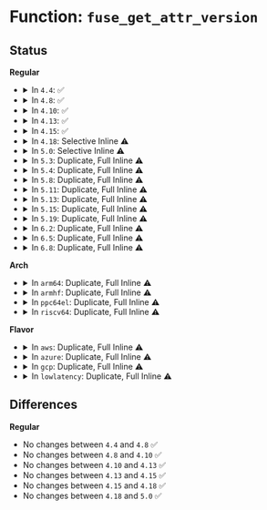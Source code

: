 # Function: <code>fuse_get_attr_version</code>

## Status
<b>Regular</b>
<ul>
<li>
<details>
<summary>In <code>4.4</code>: ✅</summary>

```c
u64 fuse_get_attr_version(struct fuse_conn *fc);
```

**Collision:** Unique Global

**Inline:** No

**Transformation:** False

**Instances:**

```
In fs/fuse/dir.c (ffffffff81312de0)
Location: fs/fuse/dir.c:163
Inline: False
Direct callers:
  - fs/fuse/dir.c:fuse_dentry_revalidate
  - fs/fuse/dir.c:fuse_do_getattr
  - fs/fuse/dir.c:fuse_readdir
  - fs/fuse/dir.c:fuse_lookup_name
  - fs/fuse/file.c:fuse_do_readpage
```
**Symbols:**

```
ffffffff81312de0-ffffffff81312e09: fuse_get_attr_version (STB_GLOBAL)
```
</details>
</li>
<li>
<details>
<summary>In <code>4.8</code>: ✅</summary>

```c
u64 fuse_get_attr_version(struct fuse_conn *fc);
```

**Collision:** Unique Global

**Inline:** No

**Transformation:** False

**Instances:**

```
In fs/fuse/dir.c (ffffffff81347360)
Location: fs/fuse/dir.c:165
Inline: False
Direct callers:
  - fs/fuse/dir.c:fuse_readdir
  - fs/fuse/dir.c:fuse_do_getattr
  - fs/fuse/dir.c:fuse_lookup_name
  - fs/fuse/dir.c:fuse_dentry_revalidate
  - fs/fuse/file.c:fuse_do_readpage
```
**Symbols:**

```
ffffffff81347360-ffffffff81347389: fuse_get_attr_version (STB_GLOBAL)
```
</details>
</li>
<li>
<details>
<summary>In <code>4.10</code>: ✅</summary>

```c
u64 fuse_get_attr_version(struct fuse_conn *fc);
```

**Collision:** Unique Global

**Inline:** No

**Transformation:** False

**Instances:**

```
In fs/fuse/dir.c (ffffffff8135cc70)
Location: fs/fuse/dir.c:157
Inline: False
Direct callers:
  - fs/fuse/dir.c:fuse_readdir
  - fs/fuse/dir.c:fuse_do_getattr
  - fs/fuse/dir.c:fuse_lookup_name
  - fs/fuse/dir.c:fuse_dentry_revalidate
  - fs/fuse/file.c:fuse_do_readpage
```
**Symbols:**

```
ffffffff8135cc70-ffffffff8135cc99: fuse_get_attr_version (STB_GLOBAL)
```
</details>
</li>
<li>
<details>
<summary>In <code>4.13</code>: ✅</summary>

```c
u64 fuse_get_attr_version(struct fuse_conn *fc);
```

**Collision:** Unique Global

**Inline:** No

**Transformation:** False

**Instances:**

```
In fs/fuse/dir.c (ffffffff81371660)
Location: fs/fuse/dir.c:157
Inline: False
Direct callers:
  - fs/fuse/dir.c:fuse_readdir
  - fs/fuse/dir.c:fuse_do_getattr
  - fs/fuse/dir.c:fuse_lookup_name
  - fs/fuse/dir.c:fuse_dentry_revalidate
  - fs/fuse/file.c:fuse_do_readpage
```
**Symbols:**

```
ffffffff81371660-ffffffff81371689: fuse_get_attr_version (STB_GLOBAL)
```
</details>
</li>
<li>
<details>
<summary>In <code>4.15</code>: ✅</summary>

```c
u64 fuse_get_attr_version(struct fuse_conn *fc);
```

**Collision:** Unique Global

**Inline:** No

**Transformation:** False

**Instances:**

```
In fs/fuse/dir.c (ffffffff81396360)
Location: fs/fuse/dir.c:157
Inline: False
Direct callers:
  - fs/fuse/dir.c:fuse_readdir
  - fs/fuse/dir.c:fuse_do_getattr
  - fs/fuse/dir.c:fuse_lookup_name
  - fs/fuse/dir.c:fuse_dentry_revalidate
  - fs/fuse/file.c:fuse_do_readpage
```
**Symbols:**

```
ffffffff81396360-ffffffff81396389: fuse_get_attr_version (STB_GLOBAL)
```
</details>
</li>
<li>
<details>
<summary>In <code>4.18</code>: Selective Inline ⚠️</summary>

```c
u64 fuse_get_attr_version(struct fuse_conn *fc);
```

**Collision:** Unique Global

**Inline:** Selective

**Transformation:** False

**Instances:**

```
In fs/fuse/dir.c (ffffffff813c5e39)
Location: fs/fuse/dir.c:157
Inline: True
Inline callers:
  - fs/fuse/dir.c:fuse_readdir
  - fs/fuse/dir.c:fuse_do_getattr
  - fs/fuse/dir.c:fuse_lookup_name
  - fs/fuse/dir.c:fuse_dentry_revalidate
Direct callers:
  - fs/fuse/file.c:fuse_do_readpage
```
**Symbols:**

```
ffffffff813c64e0-ffffffff813c6509: fuse_get_attr_version (STB_GLOBAL)
```
</details>
</li>
<li>
<details>
<summary>In <code>5.0</code>: Selective Inline ⚠️</summary>

```c
u64 fuse_get_attr_version(struct fuse_conn *fc);
```

**Collision:** Unique Global

**Inline:** Selective

**Transformation:** False

**Instances:**

```
In fs/fuse/dir.c (ffffffff813de438)
Location: fs/fuse/dir.c:152
Inline: True
Inline callers:
  - fs/fuse/dir.c:fuse_do_getattr
  - fs/fuse/dir.c:fuse_lookup_name
  - fs/fuse/dir.c:fuse_dentry_revalidate
Direct callers:
  - fs/fuse/file.c:fuse_do_readpage
  - fs/fuse/readdir.c:fuse_readdir
```
**Symbols:**

```
ffffffff813df6b0-ffffffff813df6d9: fuse_get_attr_version (STB_GLOBAL)
```
</details>
</li>
<li>
<details>
<summary>In <code>5.3</code>: Duplicate, Full Inline ⚠️</summary>

**Collision:** Static Duplication

**Inline:** Full

**Transformation:** False

**Instances:**

```
In fs/fuse/dir.c (ffffffff814099a8)
Location: fs/fuse/fuse_i.h:789
Inline: True
Inline callers:
  - fs/fuse/dir.c:fuse_do_getattr
  - fs/fuse/dir.c:fuse_lookup_name
  - fs/fuse/dir.c:fuse_dentry_revalidate
```
```
In fs/fuse/file.c (ffffffff8140e5a1)
Location: fs/fuse/fuse_i.h:789
Inline: True
Inline callers:
  - fs/fuse/file.c:fuse_do_readpage
```
```
In fs/fuse/readdir.c (ffffffff81416476)
Location: fs/fuse/fuse_i.h:789
Inline: True
Inline callers:
  - fs/fuse/readdir.c:fuse_readdir_uncached
```
</details>
</li>
<li>
<details>
<summary>In <code>5.4</code>: Duplicate, Full Inline ⚠️</summary>

**Collision:** Static Duplication

**Inline:** Full

**Transformation:** False

**Instances:**

```
In fs/fuse/dir.c (ffffffff814240b8)
Location: fs/fuse/fuse_i.h:784
Inline: True
Inline callers:
  - fs/fuse/dir.c:fuse_do_getattr
  - fs/fuse/dir.c:fuse_lookup_name
  - fs/fuse/dir.c:fuse_dentry_revalidate
```
```
In fs/fuse/file.c (ffffffff814273b7)
Location: fs/fuse/fuse_i.h:784
Inline: True
```
```
In fs/fuse/readdir.c (ffffffff81430394)
Location: fs/fuse/fuse_i.h:784
Inline: True
Inline callers:
  - fs/fuse/readdir.c:fuse_readdir_uncached
```
</details>
</li>
<li>
<details>
<summary>In <code>5.8</code>: Duplicate, Full Inline ⚠️</summary>

**Collision:** Static Duplication

**Inline:** Full

**Transformation:** False

**Instances:**

```
In fs/fuse/dir.c (ffffffff814735f8)
Location: fs/fuse/fuse_i.h:785
Inline: True
Inline callers:
  - fs/fuse/dir.c:fuse_do_getattr
  - fs/fuse/dir.c:fuse_lookup_name
  - fs/fuse/dir.c:fuse_dentry_revalidate
```
```
In fs/fuse/file.c (ffffffff81477d5e)
Location: fs/fuse/fuse_i.h:785
Inline: True
Inline callers:
  - fs/fuse/file.c:fuse_send_readpages
  - fs/fuse/file.c:fuse_do_readpage
```
```
In fs/fuse/readdir.c (ffffffff814808a4)
Location: fs/fuse/fuse_i.h:785
Inline: True
Inline callers:
  - fs/fuse/readdir.c:fuse_readdir_uncached
```
</details>
</li>
<li>
<details>
<summary>In <code>5.11</code>: Duplicate, Full Inline ⚠️</summary>

**Collision:** Static Duplication

**Inline:** Full

**Transformation:** False

**Instances:**

```
In fs/fuse/dir.c (ffffffff8148e008)
Location: fs/fuse/fuse_i.h:859
Inline: True
Inline callers:
  - fs/fuse/dir.c:fuse_do_getattr
  - fs/fuse/dir.c:fuse_lookup_name
  - fs/fuse/dir.c:fuse_dentry_revalidate
```
```
In fs/fuse/file.c (ffffffff81492602)
Location: fs/fuse/fuse_i.h:859
Inline: True
Inline callers:
  - fs/fuse/file.c:fuse_send_readpages
  - fs/fuse/file.c:fuse_do_readpage
```
```
In fs/fuse/readdir.c (ffffffff8149bf8a)
Location: fs/fuse/fuse_i.h:859
Inline: True
Inline callers:
  - fs/fuse/readdir.c:fuse_readdir_uncached
```
</details>
</li>
<li>
<details>
<summary>In <code>5.13</code>: Duplicate, Full Inline ⚠️</summary>

**Collision:** Static Duplication

**Inline:** Full

**Transformation:** False

**Instances:**

```
In fs/fuse/dir.c (ffffffff81493908)
Location: fs/fuse/fuse_i.h:868
Inline: True
Inline callers:
  - fs/fuse/dir.c:fuse_do_getattr
  - fs/fuse/dir.c:fuse_lookup_name
  - fs/fuse/dir.c:fuse_dentry_revalidate
```
```
In fs/fuse/file.c (ffffffff814976e6)
Location: fs/fuse/fuse_i.h:868
Inline: True
Inline callers:
  - fs/fuse/file.c:fuse_readahead
  - fs/fuse/file.c:fuse_do_readpage
```
```
In fs/fuse/readdir.c (ffffffff814a10a1)
Location: fs/fuse/fuse_i.h:868
Inline: True
Inline callers:
  - fs/fuse/readdir.c:fuse_readdir_uncached
```
</details>
</li>
<li>
<details>
<summary>In <code>5.15</code>: Duplicate, Full Inline ⚠️</summary>

**Collision:** Static Duplication

**Inline:** Full

**Transformation:** False

**Instances:**

```
In fs/fuse/dir.c (ffffffff814ead68)
Location: fs/fuse/fuse_i.h:873
Inline: True
Inline callers:
  - fs/fuse/dir.c:fuse_do_getattr
  - fs/fuse/dir.c:fuse_lookup_name
  - fs/fuse/dir.c:fuse_dentry_revalidate
```
```
In fs/fuse/file.c (ffffffff814ef246)
Location: fs/fuse/fuse_i.h:873
Inline: True
Inline callers:
  - fs/fuse/file.c:fuse_readahead
  - fs/fuse/file.c:fuse_do_readpage
```
```
In fs/fuse/readdir.c (ffffffff814f9151)
Location: fs/fuse/fuse_i.h:873
Inline: True
Inline callers:
  - fs/fuse/readdir.c:fuse_readdir_uncached
```
</details>
</li>
<li>
<details>
<summary>In <code>5.19</code>: Duplicate, Full Inline ⚠️</summary>

**Collision:** Static Duplication

**Inline:** Full

**Transformation:** False

**Instances:**

```
In fs/fuse/dir.c (ffffffff815798ac)
Location: fs/fuse/fuse_i.h:894
Inline: True
Inline callers:
  - fs/fuse/dir.c:fuse_do_getattr
  - fs/fuse/dir.c:fuse_lookup_name
  - fs/fuse/dir.c:fuse_dentry_revalidate
```
```
In fs/fuse/file.c (ffffffff8157efce)
Location: fs/fuse/fuse_i.h:894
Inline: True
Inline callers:
  - fs/fuse/file.c:fuse_readahead
  - fs/fuse/file.c:fuse_do_readpage
```
```
In fs/fuse/readdir.c (ffffffff81588bf4)
Location: fs/fuse/fuse_i.h:894
Inline: True
Inline callers:
  - fs/fuse/readdir.c:fuse_readdir_uncached
```
</details>
</li>
<li>
<details>
<summary>In <code>6.2</code>: Duplicate, Full Inline ⚠️</summary>

**Collision:** Static Duplication

**Inline:** Full

**Transformation:** False

**Instances:**

```
In fs/fuse/dir.c (ffffffff8161ef4c)
Location: fs/fuse/fuse_i.h:897
Inline: True
Inline callers:
  - fs/fuse/dir.c:fuse_do_getattr
  - fs/fuse/dir.c:fuse_lookup_name
  - fs/fuse/dir.c:fuse_dentry_revalidate
```
```
In fs/fuse/file.c (ffffffff81624c8f)
Location: fs/fuse/fuse_i.h:897
Inline: True
Inline callers:
  - fs/fuse/file.c:fuse_readahead
  - fs/fuse/file.c:fuse_do_readpage
```
```
In fs/fuse/readdir.c (ffffffff8162f0e4)
Location: fs/fuse/fuse_i.h:897
Inline: True
Inline callers:
  - fs/fuse/readdir.c:fuse_readdir_uncached
```
</details>
</li>
<li>
<details>
<summary>In <code>6.5</code>: Duplicate, Full Inline ⚠️</summary>

**Collision:** Static Duplication

**Inline:** Full

**Transformation:** False

**Instances:**

```
In fs/fuse/dir.c (ffffffff8165736c)
Location: fs/fuse/fuse_i.h:902
Inline: True
Inline callers:
  - fs/fuse/dir.c:fuse_do_getattr
  - fs/fuse/dir.c:fuse_lookup_name
  - fs/fuse/dir.c:fuse_dentry_revalidate
```
```
In fs/fuse/file.c (ffffffff8165d02d)
Location: fs/fuse/fuse_i.h:902
Inline: True
Inline callers:
  - fs/fuse/file.c:fuse_readahead
  - fs/fuse/file.c:fuse_do_readpage
```
```
In fs/fuse/readdir.c (ffffffff81667347)
Location: fs/fuse/fuse_i.h:902
Inline: True
Inline callers:
  - fs/fuse/readdir.c:fuse_readdir_uncached
```
</details>
</li>
<li>
<details>
<summary>In <code>6.8</code>: Duplicate, Full Inline ⚠️</summary>

**Collision:** Static Duplication

**Inline:** Full

**Transformation:** False

**Instances:**

```
In fs/fuse/dir.c (ffffffff81690fbc)
Location: fs/fuse/fuse_i.h:929
Inline: True
Inline callers:
  - fs/fuse/dir.c:fuse_do_getattr
  - fs/fuse/dir.c:fuse_do_statx
  - fs/fuse/dir.c:fuse_lookup_name
  - fs/fuse/dir.c:fuse_dentry_revalidate
```
```
In fs/fuse/file.c (ffffffff81696d8a)
Location: fs/fuse/fuse_i.h:929
Inline: True
Inline callers:
  - fs/fuse/file.c:fuse_readahead
  - fs/fuse/file.c:fuse_do_readpage
```
```
In fs/fuse/readdir.c (ffffffff816a1697)
Location: fs/fuse/fuse_i.h:929
Inline: True
Inline callers:
  - fs/fuse/readdir.c:fuse_readdir_uncached
```
</details>
</li>
</ul>
<b>Arch</b>
<ul>
<li>
<details>
<summary>In <code>arm64</code>: Duplicate, Full Inline ⚠️</summary>

**Collision:** Static Duplication

**Inline:** Full

**Transformation:** False

**Instances:**

```
In fs/fuse/dir.c (ffff800010507860)
Location: fs/fuse/fuse_i.h:784
Inline: True
Inline callers:
  - fs/fuse/dir.c:fuse_do_getattr
  - fs/fuse/dir.c:fuse_lookup_name
  - fs/fuse/dir.c:fuse_dentry_revalidate
```
```
In fs/fuse/file.c (ffff80001050be10)
Location: fs/fuse/fuse_i.h:784
Inline: True
```
```
In fs/fuse/readdir.c (ffff800010514ed8)
Location: fs/fuse/fuse_i.h:784
Inline: True
Inline callers:
  - fs/fuse/readdir.c:fuse_readdir_uncached
```
</details>
</li>
<li>
<details>
<summary>In <code>armhf</code>: Duplicate, Full Inline ⚠️</summary>

**Collision:** Static Duplication

**Inline:** Full

**Transformation:** False

**Instances:**

```
In fs/fuse/dir.c (c06c3724)
Location: fs/fuse/fuse_i.h:784
Inline: True
Inline callers:
  - fs/fuse/dir.c:fuse_do_getattr
  - fs/fuse/dir.c:fuse_lookup_name
  - fs/fuse/dir.c:fuse_dentry_revalidate
```
```
In fs/fuse/file.c (c06c70c8)
Location: fs/fuse/fuse_i.h:784
Inline: True
Inline callers:
  - fs/fuse/file.c:fuse_send_readpages
  - fs/fuse/file.c:fuse_do_readpage
```
```
In fs/fuse/readdir.c (c06cfc14)
Location: fs/fuse/fuse_i.h:784
Inline: True
Inline callers:
  - fs/fuse/readdir.c:fuse_readdir_uncached
```
</details>
</li>
<li>
<details>
<summary>In <code>ppc64el</code>: Duplicate, Full Inline ⚠️</summary>

**Collision:** Static Duplication

**Inline:** Full

**Transformation:** False

**Instances:**

```
In fs/fuse/dir.c (c00000000064ceb8)
Location: fs/fuse/fuse_i.h:784
Inline: True
Inline callers:
  - fs/fuse/dir.c:fuse_do_getattr
  - fs/fuse/dir.c:fuse_lookup_name
  - fs/fuse/dir.c:fuse_dentry_revalidate
```
```
In fs/fuse/file.c (c000000000651990)
Location: fs/fuse/fuse_i.h:784
Inline: True
Inline callers:
  - fs/fuse/file.c:fuse_send_readpages
  - fs/fuse/file.c:fuse_do_readpage
```
```
In fs/fuse/readdir.c (c00000000065d678)
Location: fs/fuse/fuse_i.h:784
Inline: True
Inline callers:
  - fs/fuse/readdir.c:fuse_readdir_uncached
```
</details>
</li>
<li>
<details>
<summary>In <code>riscv64</code>: Duplicate, Full Inline ⚠️</summary>

**Collision:** Static Duplication

**Inline:** Full

**Transformation:** False

**Instances:**

```
In fs/fuse/dir.c (ffffffe0003736b4)
Location: fs/fuse/fuse_i.h:784
Inline: True
Inline callers:
  - fs/fuse/dir.c:fuse_do_getattr
  - fs/fuse/dir.c:fuse_lookup_name
  - fs/fuse/dir.c:fuse_dentry_revalidate
```
```
In fs/fuse/file.c (ffffffe00037663e)
Location: fs/fuse/fuse_i.h:784
Inline: True
Inline callers:
  - fs/fuse/file.c:fuse_send_readpages
  - fs/fuse/file.c:fuse_do_readpage
```
```
In fs/fuse/readdir.c (ffffffe00037e5cc)
Location: fs/fuse/fuse_i.h:784
Inline: True
Inline callers:
  - fs/fuse/readdir.c:fuse_readdir_uncached
```
</details>
</li>
</ul>
<b>Flavor</b>
<ul>
<li>
<details>
<summary>In <code>aws</code>: Duplicate, Full Inline ⚠️</summary>

**Collision:** Static Duplication

**Inline:** Full

**Transformation:** False

**Instances:**

```
In fs/fuse/dir.c (ffffffff8141c698)
Location: fs/fuse/fuse_i.h:784
Inline: True
Inline callers:
  - fs/fuse/dir.c:fuse_do_getattr
  - fs/fuse/dir.c:fuse_lookup_name
  - fs/fuse/dir.c:fuse_dentry_revalidate
```
```
In fs/fuse/file.c (ffffffff8141f997)
Location: fs/fuse/fuse_i.h:784
Inline: True
```
```
In fs/fuse/readdir.c (ffffffff81428974)
Location: fs/fuse/fuse_i.h:784
Inline: True
Inline callers:
  - fs/fuse/readdir.c:fuse_readdir_uncached
```
</details>
</li>
<li>
<details>
<summary>In <code>azure</code>: Duplicate, Full Inline ⚠️</summary>

**Collision:** Static Duplication

**Inline:** Full

**Transformation:** False

**Instances:**

```
In fs/fuse/dir.c (ffffffff8140d118)
Location: fs/fuse/fuse_i.h:784
Inline: True
Inline callers:
  - fs/fuse/dir.c:fuse_do_getattr
  - fs/fuse/dir.c:fuse_lookup_name
  - fs/fuse/dir.c:fuse_dentry_revalidate
```
```
In fs/fuse/file.c (ffffffff81410417)
Location: fs/fuse/fuse_i.h:784
Inline: True
```
```
In fs/fuse/readdir.c (ffffffff814193f4)
Location: fs/fuse/fuse_i.h:784
Inline: True
Inline callers:
  - fs/fuse/readdir.c:fuse_readdir_uncached
```
</details>
</li>
<li>
<details>
<summary>In <code>gcp</code>: Duplicate, Full Inline ⚠️</summary>

**Collision:** Static Duplication

**Inline:** Full

**Transformation:** False

**Instances:**

```
In fs/fuse/dir.c (ffffffff81418838)
Location: fs/fuse/fuse_i.h:784
Inline: True
Inline callers:
  - fs/fuse/dir.c:fuse_do_getattr
  - fs/fuse/dir.c:fuse_lookup_name
  - fs/fuse/dir.c:fuse_dentry_revalidate
```
```
In fs/fuse/file.c (ffffffff8141bb37)
Location: fs/fuse/fuse_i.h:784
Inline: True
```
```
In fs/fuse/readdir.c (ffffffff81424b14)
Location: fs/fuse/fuse_i.h:784
Inline: True
Inline callers:
  - fs/fuse/readdir.c:fuse_readdir_uncached
```
</details>
</li>
<li>
<details>
<summary>In <code>lowlatency</code>: Duplicate, Full Inline ⚠️</summary>

**Collision:** Static Duplication

**Inline:** Full

**Transformation:** False

**Instances:**

```
In fs/fuse/dir.c (ffffffff8142f5a8)
Location: fs/fuse/fuse_i.h:784
Inline: True
Inline callers:
  - fs/fuse/dir.c:fuse_do_getattr
  - fs/fuse/dir.c:fuse_lookup_name
  - fs/fuse/dir.c:fuse_dentry_revalidate
```
```
In fs/fuse/file.c (ffffffff81432aeb)
Location: fs/fuse/fuse_i.h:784
Inline: True
```
```
In fs/fuse/readdir.c (ffffffff8143b9a4)
Location: fs/fuse/fuse_i.h:784
Inline: True
Inline callers:
  - fs/fuse/readdir.c:fuse_readdir_uncached
```
</details>
</li>
</ul>

## Differences
<b>Regular</b>
<ul>
<li>
No changes between <code>4.4</code> and <code>4.8</code> ✅
</li>
<li>
No changes between <code>4.8</code> and <code>4.10</code> ✅
</li>
<li>
No changes between <code>4.10</code> and <code>4.13</code> ✅
</li>
<li>
No changes between <code>4.13</code> and <code>4.15</code> ✅
</li>
<li>
No changes between <code>4.15</code> and <code>4.18</code> ✅
</li>
<li>
No changes between <code>4.18</code> and <code>5.0</code> ✅
</li>
</ul>
